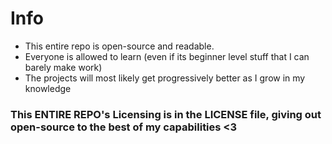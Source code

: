 # Info
- This entire repo is open-source and readable.
- Everyone is allowed to learn (even if its beginner level stuff that I can barely make work)
- The projects will most likely get progressively better as I grow in my knowledge

### This ENTIRE REPO's Licensing is in the LICENSE file, giving out open-source to the best of my capabilities <3
